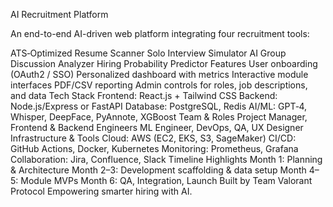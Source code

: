 AI Recruitment Platform

An end-to-end AI-driven web platform integrating four recruitment tools:

ATS‑Optimized Resume Scanner
Solo Interview Simulator
AI Group Discussion Analyzer
Hiring Probability Predictor
Features
User onboarding (OAuth2 / SSO)
Personalized dashboard with metrics
Interactive module interfaces
PDF/CSV reporting
Admin controls for roles, job descriptions, and data
Tech Stack
Frontend: React.js + Tailwind CSS
Backend: Node.js/Express or FastAPI
Database: PostgreSQL, Redis
AI/ML: GPT‑4, Whisper, DeepFace, PyAnnote, XGBoost
Team & Roles
Project Manager, Frontend & Backend Engineers
ML Engineer, DevOps, QA, UX Designer
Infrastructure & Tools
Cloud: AWS (EC2, EKS, S3, SageMaker)
CI/CD: GitHub Actions, Docker, Kubernetes
Monitoring: Prometheus, Grafana
Collaboration: Jira, Confluence, Slack
Timeline Highlights
Month 1: Planning & Architecture
Month 2–3: Development scaffolding & data setup
Month 4–5: Module MVPs
Month 6: QA, Integration, Launch
Built by Team Valorant Protocol
Empowering smarter hiring with AI.


